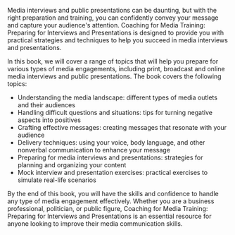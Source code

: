 
Media interviews and public presentations can be daunting, but with the right preparation and training, you can confidently convey your message and capture your audience's attention. Coaching for Media Training: Preparing for Interviews and Presentations is designed to provide you with practical strategies and techniques to help you succeed in media interviews and presentations.

In this book, we will cover a range of topics that will help you prepare for various types of media engagements, including print, broadcast and online media interviews and public presentations. The book covers the following topics:

* Understanding the media landscape: different types of media outlets and their audiences
* Handling difficult questions and situations: tips for turning negative aspects into positives
* Crafting effective messages: creating messages that resonate with your audience
* Delivery techniques: using your voice, body language, and other nonverbal communication to enhance your message
* Preparing for media interviews and presentations: strategies for planning and organizing your content
* Mock interview and presentation exercises: practical exercises to simulate real-life scenarios

By the end of this book, you will have the skills and confidence to handle any type of media engagement effectively. Whether you are a business professional, politician, or public figure, Coaching for Media Training: Preparing for Interviews and Presentations is an essential resource for anyone looking to improve their media communication skills.

